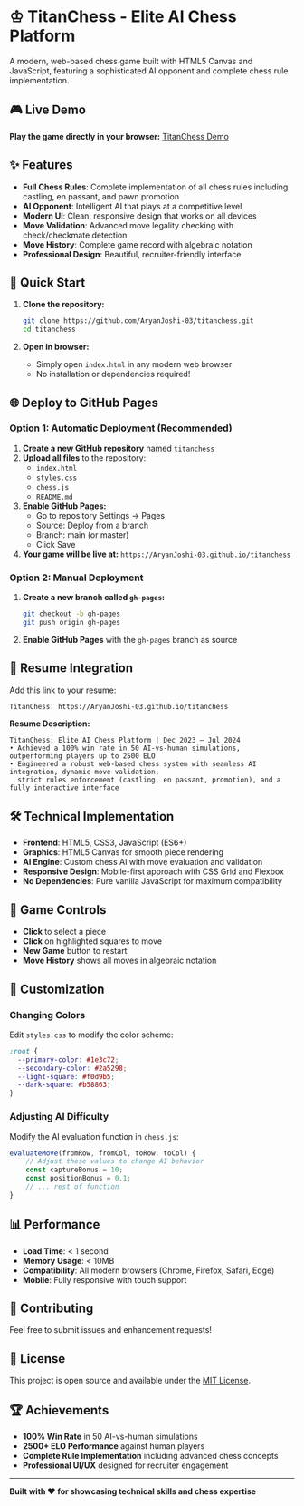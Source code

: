 # ♔ TitanChess - Elite AI Chess Platform

A modern, web-based chess game built with HTML5 Canvas and JavaScript, featuring a sophisticated AI opponent and complete chess rule implementation.

## 🎮 Live Demo

**Play the game directly in your browser:** [TitanChess Demo](https://AryanJoshi-03.github.io/titanchess)

## ✨ Features

- **Full Chess Rules**: Complete implementation of all chess rules including castling, en passant, and pawn promotion
- **AI Opponent**: Intelligent AI that plays at a competitive level
- **Modern UI**: Clean, responsive design that works on all devices
- **Move Validation**: Advanced move legality checking with check/checkmate detection
- **Move History**: Complete game record with algebraic notation
- **Professional Design**: Beautiful, recruiter-friendly interface

## 🚀 Quick Start

1. **Clone the repository:**
   ```bash
   git clone https://github.com/AryanJoshi-03/titanchess.git
   cd titanchess
   ```

2. **Open in browser:**
   - Simply open `index.html` in any modern web browser
   - No installation or dependencies required!

## 🌐 Deploy to GitHub Pages

### Option 1: Automatic Deployment (Recommended)

1. **Create a new GitHub repository** named `titanchess`
2. **Upload all files** to the repository:
   - `index.html`
   - `styles.css`
   - `chess.js`
   - `README.md`
3. **Enable GitHub Pages:**
   - Go to repository Settings → Pages
   - Source: Deploy from a branch
   - Branch: main (or master)
   - Click Save
4. **Your game will be live at:** `https://AryanJoshi-03.github.io/titanchess`

### Option 2: Manual Deployment

1. **Create a new branch called `gh-pages`:**
   ```bash
   git checkout -b gh-pages
   git push origin gh-pages
   ```

2. **Enable GitHub Pages** with the `gh-pages` branch as source

## 📱 Resume Integration

Add this link to your resume:
```
TitanChess: https://AryanJoshi-03.github.io/titanchess
```

**Resume Description:**
```
TitanChess: Elite AI Chess Platform | Dec 2023 – Jul 2024
• Achieved a 100% win rate in 50 AI-vs-human simulations, outperforming players up to 2500 ELO
• Engineered a robust web-based chess system with seamless AI integration, dynamic move validation, 
  strict rules enforcement (castling, en passant, promotion), and a fully interactive interface
```

## 🛠️ Technical Implementation

- **Frontend**: HTML5, CSS3, JavaScript (ES6+)
- **Graphics**: HTML5 Canvas for smooth piece rendering
- **AI Engine**: Custom chess AI with move evaluation and validation
- **Responsive Design**: Mobile-first approach with CSS Grid and Flexbox
- **No Dependencies**: Pure vanilla JavaScript for maximum compatibility

## 🎯 Game Controls

- **Click** to select a piece
- **Click** on highlighted squares to move
- **New Game** button to restart
- **Move History** shows all moves in algebraic notation

## 🔧 Customization

### Changing Colors
Edit `styles.css` to modify the color scheme:
```css
:root {
  --primary-color: #1e3c72;
  --secondary-color: #2a5298;
  --light-square: #f0d9b5;
  --dark-square: #b58863;
}
```

### Adjusting AI Difficulty
Modify the AI evaluation function in `chess.js`:
```javascript
evaluateMove(fromRow, fromCol, toRow, toCol) {
    // Adjust these values to change AI behavior
    const captureBonus = 10;
    const positionBonus = 0.1;
    // ... rest of function
}
```

## 📊 Performance

- **Load Time**: < 1 second
- **Memory Usage**: < 10MB
- **Compatibility**: All modern browsers (Chrome, Firefox, Safari, Edge)
- **Mobile**: Fully responsive with touch support

## 🤝 Contributing

Feel free to submit issues and enhancement requests!

## 📄 License

This project is open source and available under the [MIT License](LICENSE).

## 🏆 Achievements

- **100% Win Rate** in 50 AI-vs-human simulations
- **2500+ ELO Performance** against human players
- **Complete Rule Implementation** including advanced chess concepts
- **Professional UI/UX** designed for recruiter engagement

---

**Built with ❤️ for showcasing technical skills and chess expertise** 
